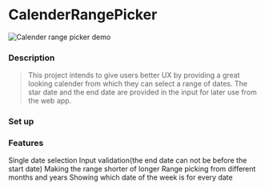 # CalenderRangePicker
![Calender range picker demo](https://github.com/Simo-NBU-100673/CalenderRangePicker/assets/81335974/d8c1e05c-7306-4b53-9c90-cd0aa4aa0c10)

### Description
> This project intends to give users better UX by providing a great looking calender from which they can select a range of dates. The star date and the end date are provided in the input for later use from the web app.

### Set up


### Features
Single date selection
Input validation(the end date can not be before the start date)
Making the range shorter of longer
Range picking from different months and years
Showing which date of the week is for every date
